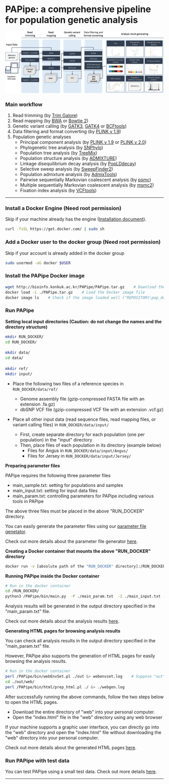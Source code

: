 # PAPipe: a comprehensive pipeline for population genetic analysis

![](./figures/fig1.png)

### Main workflow

1. Read trimming (by [Trim Galore](https://www.bioinformatics.babraham.ac.uk/projects/trim_galore/))
2. Read mapping (by [BWA](https://bio-bwa.sourceforge.net/) or [Bowtie 2](https://bowtie-bio.sourceforge.net/bowtie2/))
3. Genetic variant calling (by [GATK3](https://gatk.broadinstitute.org/hc/en-us), [GATK4](https://gatk.broadinstitute.org/hc/en-us) or [BCFtools](https://github.com/samtools/bcftools))
4. Data filtering and format converting (by [PLINK v 1.9](https://www.cog-genomics.org/plink/))
5. Population genetic analyses
    - Principal component analysis (by [PLINK v 1.9](https://www.cog-genomics.org/plink/) or [PLINK v 2.0](https://www.cog-genomics.org/plink/2.0/))
    - Phylogenetic tree analysis (by [SNPhylo](https://github.com/thlee/SNPhylo))
    - Population tree analysis (by [TreeMix](https://bitbucket.org/nygcresearch/treemix/wiki/Home))
    - Population structure analysis (by [ADMIXTURE](https://speciationgenomics.github.io/ADMIXTURE/))
    - Linkage disequilibrium decay analysis (by [PopLDdecay](https://github.com/BGI-shenzhen/PopLDdecay/))
    - Selective sweep analysis (by [SweepFinder2](http://degiorgiogroup.fau.edu/sf2.html))
    - Population admixture analysis (by [AdmixTools](https://github.com/DReichLab/AdmixTools))
    - Pairwise sequentially Markovian coalescent analysis (by [psmc](https://github.com/lh3/psmc))
    - Multiple sequentially Markovian coalescent analysis (by [msmc2](https://github.com/stschiff/msmc2))
    - Fixation index analysis (by [VCFtools](https://vcftools.sourceforge.net/))

---

### Install a Docker Engine (Need root permission)

Skip if your machine already has the engine ([Installation document](https://docs.docker.com/engine/install/)). 

```bash
curl -fsSL https://get.docker.com/ | sudo sh
```

### Add a Docker user to the docker group (Need root permission)

Skip if your account is already added in the docker group

```bash
sudo usermod -aG docker $USER 	
```

### Install the PAPipe Docker image

```bash
wget http://bioinfo.konkuk.ac.kr/PAPipe/PAPipe.tar.gz    # Download the Docker image file
docker load -i ./PAPipe.tar.gz    # Load the Docker image file
docker image ls    # Check if the image loaded well ("REPOSITORY:pap_docker, TAG:latest" must be shown)
```

### Run PAPipe

**Setting local input directories (Caution: do not change the names and the directory structure)** 

```bash
mkdir RUN_DOCKER/
cd RUN_DOCKER/

mkdir data/
cd data/

mkdir ref/
mkdir input/
```

- Place the following two files of a reference species in `RUN_DOCKER/data/ref/`
    - Genome assembly file (gzip-compressed FASTA file with an extension .fa.gz)
    - dbSNP VCF file (gzip-compressed VCF file with an extension .vcf.gz)
      
- Place all other input data (read sequence files, read mapping files, or variant calling files) in `RUN_DOCKER/data/input/`
    - First, create separate directory for each population (one per population) in the "input" directory
    - Then, place files of each population in its directory (example below)
        - Files for Angus in `RUN_DOCKER/data/input/Angus/`
        - Files for Jersey in `RUN_DOCKER/data/input/Jersey/`

**Preparing parameter files** 

PAPipe requires the following three parameter files

- main_sample.txt: setting for populations and samples 
- main_input.txt: setting for input data files
- main_param.txt: controlling parameters for PAPipe including various tools in PAPipe

The above three files must be placed in the above "RUN_DOCKER" directory. 

You can easily generate the parameter files using our [parameter file genetator](http://bioinfo.konkuk.ac.kr/PAPipe/parameter_builder/).

Check out more details about the parameter file generator [here](./Parameters/parameter_generator.md).

**Creating a Docker container that mounts the above "RUN_DOCKER" directory** 

```bash
docker run -v [absolute path of the "RUN_DOCKER" directory]:/RUN_DOCKER/  -it pap_docker:latest
```

**Running PAPipe inside the Docker container** 

```bash
# Run in the docker container
cd /RUN_DOCKER/
python3 /PAPipe/bin/main.py  -P ./main_param.txt  -I ./main_input.txt -A ./main_sample.txt &> ./log
```

Analysis results will be generated in the output directory specified in the "main_param.txt" file. 

Check out more details about the analysis results [here](./Results/README.md).


**Generating HTML pages for browsing analysis results** 

You can check all analysis results in the output directory specified in the "main_param.txt" file. 

However, PAPipe also supports the generation of HTML pages for easily browsing the analysis results.

```bash
# Run in the docker container
perl /PAPipe/bin/webEnvSet.pl ./out &> webenvset.log    # Suppose "out" is the output directory set in the "main_param.txt" file
cd ./out/web/
perl /PAPipe/bin/html/prep_html.pl ./ &> ./webgen.log
```

After successfully running the above commands, follow the two steps below to open the HTML pages. 

- Download the entire directory of "web" into your personal computer. 
- Open the "index.html" file in the "web" directory using any web browser

If your machine supports a graphic user interface, you can directly go into the "web" directory and open the "index.html" file without downloading the "web" directory into your personal computer. 

Check out more details about the generated HTML pages [here](./Results/Result%20browser/README.md). 

### Run PAPipe with test data

You can test PAPipe using a small test data. Check out more details [here](./Tutorial/README.md). 

---

